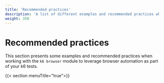 ```yaml
---
title: 'Recommended practices'
description: 'A list of different examples and recommended practices when working with the k6 browser module'
weight: 350
---
```


# Recommended practices

This section presents some examples and recommended practices when working with the `k6 browser` module to leverage browser automation as part of your k6 tests.

{{< section menuTitle="true">}}